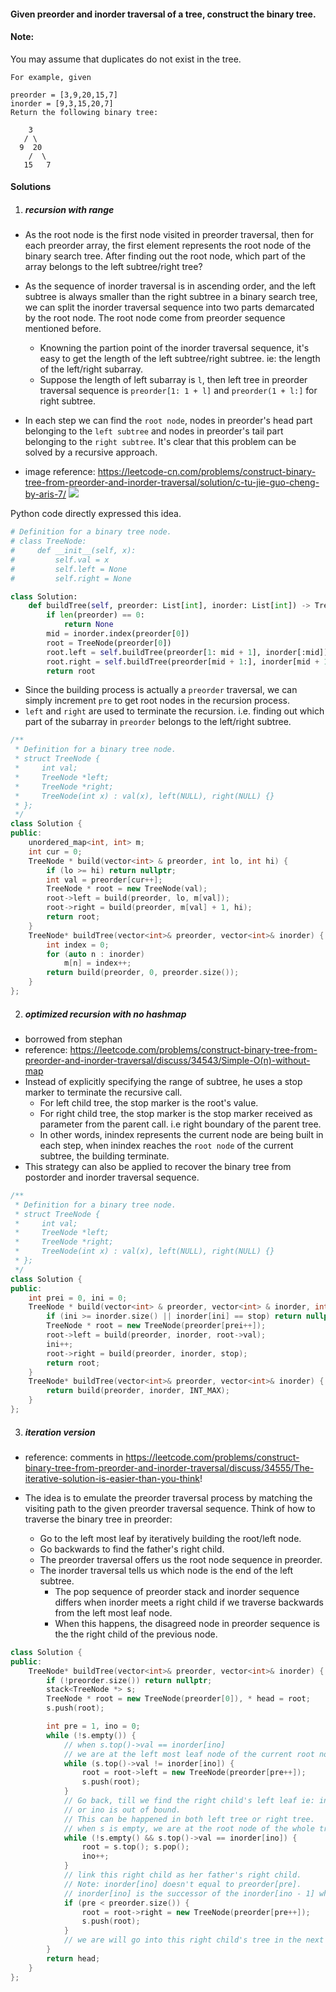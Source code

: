 #### Given preorder and inorder traversal of a tree, construct the binary tree.

#### Note:
You may assume that duplicates do not exist in the tree.

```
For example, given

preorder = [3,9,20,15,7]
inorder = [9,3,15,20,7]
Return the following binary tree:

    3
   / \
  9  20
    /  \
   15   7
```

#### Solutions

1. ##### recursion with range

- As the root node is the first node visited in preorder traversal, then for each preorder array, the first element represents the root node of the binary search tree. After finding out the root node, which part of the array belongs to the left subtree/right tree?
- As the sequence of inorder traversal is in ascending order, and the left subtree is always smaller than the right subtree in a binary search tree, we can split the inorder traversal sequence into two parts demarcated by the root node. The root node come from preorder sequence mentioned before.
    - Knowning the partion point of the inorder traversal sequence, it's easy to get the length of the left subtree/right subtree. ie: the length of the left/right subarray.
    - Suppose the length of left subarray is `l`, then left tree in preorder traversal sequence is `preorder[1: 1 + l]` and `preorder(1 + l:]` for right subtree.
- In each step we can find the `root node`, nodes in preorder's head part belonging to the `left subtree` and nodes in preorder's tail part belonging to the `right subtree`. It's clear that this problem can be solved by a recursive approach.


- image reference: https://leetcode-cn.com/problems/construct-binary-tree-from-preorder-and-inorder-traversal/solution/c-tu-jie-guo-cheng-by-aris-7/
![](https://pic.leetcode-cn.com/46d519bf7e567485e76c373851318c871fe36b15a7957e7fc4d992b0a7e3c570-1566200965090.png)

Python code directly expressed this idea.

```python
# Definition for a binary tree node.
# class TreeNode:
#     def __init__(self, x):
#         self.val = x
#         self.left = None
#         self.right = None

class Solution:
    def buildTree(self, preorder: List[int], inorder: List[int]) -> TreeNode:
        if len(preorder) == 0:
            return None
        mid = inorder.index(preorder[0])
        root = TreeNode(preorder[0])
        root.left = self.buildTree(preorder[1: mid + 1], inorder[:mid])
        root.right = self.buildTree(preorder[mid + 1:], inorder[mid + 1:])
        return root
```

- Since the building process is actually a `preorder` traversal, we can simply increment `pre` to get root nodes in the recursion process.
- `left` and `right` are used to terminate the recursion. i.e. finding out which part of the subarray in `preorder` belongs to the left/right subtree.

```cpp
/**
 * Definition for a binary tree node.
 * struct TreeNode {
 *     int val;
 *     TreeNode *left;
 *     TreeNode *right;
 *     TreeNode(int x) : val(x), left(NULL), right(NULL) {}
 * };
 */
class Solution {
public:
    unordered_map<int, int> m;
    int cur = 0;
    TreeNode * build(vector<int> & preorder, int lo, int hi) {
        if (lo >= hi) return nullptr;
        int val = preorder[cur++];
        TreeNode * root = new TreeNode(val);
        root->left = build(preorder, lo, m[val]);
        root->right = build(preorder, m[val] + 1, hi);
        return root;
    }
    TreeNode* buildTree(vector<int>& preorder, vector<int>& inorder) {
        int index = 0;
        for (auto n : inorder)
            m[n] = index++;
        return build(preorder, 0, preorder.size());
    }
};
```


2. ##### optimized recursion with no hashmap

- borrowed from stephan
- reference: https://leetcode.com/problems/construct-binary-tree-from-preorder-and-inorder-traversal/discuss/34543/Simple-O(n)-without-map
- Instead of explicitly specifying the range of subtree, he uses a stop marker to terminate the recursive call.
    - For left child tree, the stop marker is the root's value.
    - For right child tree, the stop marker is the stop marker received as parameter from the parent call. i.e right boundary of the parent tree.
    - In other words, inindex represents the current node are being built in each step, when inindex reaches the `root node` of the current subtree, the building terminate.
- This strategy can also be applied to recover the binary tree from postorder and inorder traversal sequence.

```cpp
/**
 * Definition for a binary tree node.
 * struct TreeNode {
 *     int val;
 *     TreeNode *left;
 *     TreeNode *right;
 *     TreeNode(int x) : val(x), left(NULL), right(NULL) {}
 * };
 */
class Solution {
public:
    int prei = 0, ini = 0;
    TreeNode * build(vector<int> & preorder, vector<int> & inorder, int stop) {
        if (ini >= inorder.size() || inorder[ini] == stop) return nullptr;
        TreeNode * root = new TreeNode(preorder[prei++]);
        root->left = build(preorder, inorder, root->val);
        ini++;
        root->right = build(preorder, inorder, stop);
        return root;
    }
    TreeNode* buildTree(vector<int>& preorder, vector<int>& inorder) {
        return build(preorder, inorder, INT_MAX);
    }
};
```

3. ##### iteration version

- reference: comments in https://leetcode.com/problems/construct-binary-tree-from-preorder-and-inorder-traversal/discuss/34555/The-iterative-solution-is-easier-than-you-think!

- The idea is to emulate the preorder traversal process by matching the visiting path to the given preorder traversal sequence. Think of how to traverse the binary tree in preorder:
    - Go to the left most leaf by iteratively building the root/left node.
    - Go backwards to find the father's right child.
    - The preorder traversal offers us the root node sequence in preorder.
    - The inorder traversal tells us which node is the end of the left subtree.
        - The pop sequence of preorder stack and inorder sequence differs when inorder meets a right child if we traverse backwards from the left most leaf node.
        - When this happens, the disagreed node in preorder sequence is the the right child of the previous node.

```cpp
class Solution {
public:
    TreeNode* buildTree(vector<int>& preorder, vector<int>& inorder) {
        if (!preorder.size()) return nullptr;
        stack<TreeNode *> s;
        TreeNode * root = new TreeNode(preorder[0]), * head = root;
        s.push(root);

        int pre = 1, ino = 0;
        while (!s.empty()) {
            // when s.top()->val == inorder[ino]
            // we are at the left most leaf node of the current root node.
            while (s.top()->val != inorder[ino]) {
                root = root->left = new TreeNode(preorder[pre++]);
                s.push(root);
            }
            // Go back, till we find the right child's left leaf ie: inorder[ino]
            // or ino is out of bound.
            // This can be happened in both left tree or right tree.
            // when s is empty, we are at the root node of the whole tree.
            while (!s.empty() && s.top()->val == inorder[ino]) {
                root = s.top(); s.pop();
                ino++;
            }
            // link this right child as her father's right child.
            // Note: inorder[ino] doesn't equal to preorder[pre].
            // inorder[ino] is the successor of the inorder[ino - 1] which is the left most leaf node of preorder[pre]'s right subtree.
            if (pre < preorder.size()) {
                root = root->right = new TreeNode(preorder[pre++]);
                s.push(root);
            }
            // we are will go into this right child's tree in the next iteration.
        }
        return head;
    }
};

```
